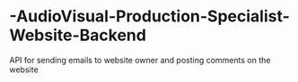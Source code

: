 # -AudioVisual-Production-Specialist-Website-Backend
API for sending emails to website owner and posting comments on the website
